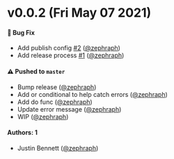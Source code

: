 # v0.0.2 (Fri May 07 2021)

#### 🐛 Bug Fix

- Add publish config [#2](https://github.com/zephraph/procedure/pull/2) ([@zephraph](https://github.com/zephraph))
- Add release process [#1](https://github.com/zephraph/procedure/pull/1) ([@zephraph](https://github.com/zephraph))

#### ⚠️ Pushed to `master`

- Bump release ([@zephraph](https://github.com/zephraph))
- Add or conditional to help catch errors ([@zephraph](https://github.com/zephraph))
- Add do func ([@zephraph](https://github.com/zephraph))
- Update error message ([@zephraph](https://github.com/zephraph))
- WIP ([@zephraph](https://github.com/zephraph))

#### Authors: 1

- Justin Bennett ([@zephraph](https://github.com/zephraph))
